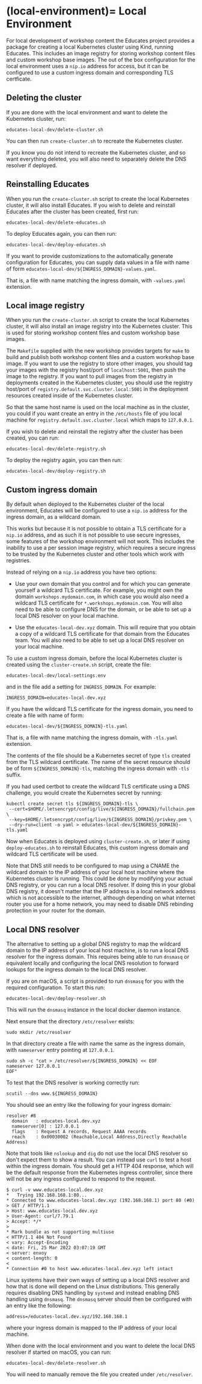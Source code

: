 (local-environment)=
Local Environment
=================

For local development of workshop content the Educates project provides a package for creating a local Kubernetes cluster using Kind, running Educates. This includes an image registry for storing workshop content files and custom workshop base images. The out of the box configuration for the local environment uses a `nip.io` address for access, but it can be configured to use a custom ingress domain and corresponding TLS certficate.

Deleting the cluster
--------------------

If you are done with the local environment and want to delete the Kubernetes cluster, run:

```
educates-local-dev/delete-cluster.sh
```

You can then run `create-cluster.sh` to recreate the Kubernetes cluster.

If you know you do not intend to recreate the Kubernetes cluster, and so want everything deleted, you will also need to separately delete the DNS resolver if deployed.

Reinstalling Educates
---------------------

When you run the `create-cluster.sh` script to create the local Kubernetes cluster, it will also install Educates. If you wish to delete and reinstall Educates after the cluster has been created, first run:

```
educates-local-dev/delete-educates.sh
```

To deploy Educates again, you can then run:

```
educates-local-dev/deploy-educates.sh
```

If you want to provide customizations to the automatically generate configuration for Educates, you can supply data values in a file with name of form ``educates-local-dev/${INGRESS_DOMAIN}-values.yaml``.

That is, a file with name matching the ingress domain, with ``-values.yaml`` extension.

Local image registry
--------------------

When you run the `create-cluster.sh` script to create the local Kubernetes cluster, it will also install an image registry into the Kubernetes cluster. This is used for storing workshop content files and custom workshop base images.

The `Makefile` supplied with the new workshop provides targets for `make` to build and publish both workshop content files and a custom workshop base image. If you want to use the registry to store other images, you should tag your images with the registry host/port of `localhost:5001`, then push the image to the registry. If you want to pull images from the registry in deployments created in the Kubernetes cluster, you should use the registry host/port of `registry.default.svc.cluster.local:5001` in the deployment resources created inside of the Kubernetes cluster.

So that the same host name is used on the local machine as in the cluster, you could if you want create an entry in the `/etc/hosts` file of you local machine for `registry.default.svc.cluster.local` which maps to `127.0.0.1`.

If you wish to delete and reinstall the registry after the cluster has been created, you can run:

```
educates-local-dev/delete-registry.sh
```

To deploy the registry again, you can then run:

```
educates-local-dev/deploy-registry.sh
```

Custom ingress domain
---------------------

By default when deployed to the Kubernetes cluster of the local environment, Educates will be configured to use a `nip.io` address for the ingress domain, as a wildcard domain.

This works but because it is not possible to obtain a TLS certificate for a `nip.io` address, and as such it is not possible to use secure ingresses, some features of the workshop environment will not work. This includes the inability to use a per session image registry, which requires a secure ingress to be trusted by the Kubernetes cluster and other tools which work with registries.

Instead of relying on a `nip.io` address you have two options:

* Use your own domain that you control and for which you can generate yourself a wildcard TLS certificate. For example, you might own the domain `workshops.mydomain.com`, in which case you would also need a wildcard TLS certificate for `*.workshops.mydomain.com`. You will also need to be able to configure DNS for the domain, or be able to set up a local DNS resolver on your local machine.

* Use the `educates-local-dev.xyz` domain. This will require that you obtain a copy of a wildcard TLS certificate for that domain from the Educates team. You will also need to be able to set up a local DNS resolver on your local machine.

To use a custom ingress domain, before the local Kubernetes cluster is created using the `cluster-create.sh` script, create the file:

```
educates-local-dev/local-settings.env
```

and in the file add a setting for `INGRESS_DOMAIN`. For example:

```
INGRESS_DOMAIN=educates-local-dev.xyz
```

If you have the wildcard TLS certificate for the ingress domain, you need to create a file with name of form:

```
educates-local-dev/${INGRESS_DOMAIN}-tls.yaml
```

That is, a file with name matching the ingress domain, with `-tls.yaml` extension.

The contents of the file should be a Kubernetes secret of type `tls` created from the TLS wildcard certificate. The name of the secret resource should be of form `${INGRESS_DOMAIN}-tls`, matching the ingress domain with `-tls` suffix.

If you had used certbot to create the wildcard TLS certificate using a DNS challenge, you would create the Kubernetes secret by running:

```
kubectl create secret tls ${INGRESS_DOMAIN}-tls \
 --cert=$HOME/.letsencrypt/config/live/${INGRESS_DOMAIN}/fullchain.pem \
 --key=$HOME/.letsencrypt/config/live/${INGRESS_DOMAIN}/privkey.pem \
 --dry-run=client -o yaml > educates-local-dev/${INGRESS_DOMAIN}-tls.yaml
 ```

Now when Educates is deployed using `cluster-create.sh`, or later if using `deploy-educates.sh` to reinstall Educates, this custom ingress domain and wildcard TLS certificate will be used.

Note that DNS still needs to be configured to map using a CNAME the wildcard domain to the IP address of your local host machine where the Kubernetes cluster is running. This could be done by modifying your actual DNS registry, or you can run a local DNS resolver. If doing this in your global DNS registry, it doesn't matter that the IP address is a local network address which is not accessible to the internet, although depending on what internet router you use for a home network, you may need to disable DNS rebinding protection in your router for the domain.

Local DNS resolver
------------------

The alternative to setting up a global DNS registry to map the wildcard domain to the IP address of your local host machine, is to run a local DNS resolver for the ingress domain. This requires being able to run `dnsmasq` or equivalent locally and configuring the local DNS resolution to forward lookups for the ingress domain to the local DNS resolver.

If you are on macOS, a script is provided to run `dnsmasq` for you with the required configuration. To start this run:

```
educates-local-dev/deploy-resolver.sh
```

This will run the `dnsmasq` instance in the local docker daemon instance.

Next ensure that the directory `/etc/resolver` exists:

```
sudo mkdir /etc/resolver
```

In that directory create a file with name the same as the ingress domain, with `nameserver` entry pointing at `127.0.0.1`.

```
sudo sh -c "cat > /etc/resolver/${INGRESS_DOMAIN} << EOF
nameserver 127.0.0.1
EOF"
```

To test that the DNS resolver is working correctly run:

```
scutil --dns www.${INGRESS_DOMAIN}
```

You should see an entry like the following for your ingress domain:

```
resolver #8
  domain   : educates-local.dev.xyz
  nameserver[0] : 127.0.0.1
  flags    : Request A records, Request AAAA records
  reach    : 0x00030002 (Reachable,Local Address,Directly Reachable Address)
```

Note that tools like `nslookup` and `dig` do not use the local DNS resolver so don't expect them to show a result. You can instead use `curl` to test a host within the ingress domain. You should get a HTTP 404 response, which will be the default response from the Kubernetes ingress controller, since there will not be any ingress configured to respond to the request.

```
$ curl -v www.educates-local.dev.xyz
*   Trying 192.168.168.1:80...
* Connected to www.educates-local.dev.xyz (192.168.168.1) port 80 (#0)
> GET / HTTP/1.1
> Host: www.educates-local.dev.xyz
> User-Agent: curl/7.79.1
> Accept: */*
> 
* Mark bundle as not supporting multiuse
< HTTP/1.1 404 Not Found
< vary: Accept-Encoding
< date: Fri, 25 Mar 2022 03:07:19 GMT
< server: envoy
< content-length: 0
< 
* Connection #0 to host www.educates-local.dev.xyz left intact
```

Linux systems have their own ways of setting up a local DNS resolver and how that is done will depend on the Linux distributions. This generally requires disabling DNS handling by `systemd` and instead enabling DNS handling using `dnsmasq`. The `dnsmasq` server should then be configured with an entry like the following:

```
address=/educates-local.dev.xyz/192.168.168.1
```

where your ingress domain is mapped to the IP address of your local machine.

When done with the local environment and you want to delete the local DNS resolver if started on macOS, you can run:

```
educates-local-dev/delete-resolver.sh
```

You will need to manually remove the file you created under `/etc/resolver`.